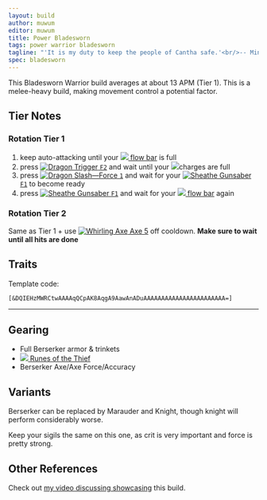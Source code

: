 ```yaml
---
layout: build
author: muwum
editor: muwum
title: Power Bladesworn
tags: power warrior bladesworn
tagline: "'It is my duty to keep the people of Cantha safe.'<br/>-- Minister Li"
spec: bladesworn
---
```


This Bladesworn Warrior build averages at about 13 APM (Tier 1). This is a melee-heavy build, making movement control a potential factor.

## Tier Notes

### Rotation Tier 1
1. keep auto-attacking until your [![](https://wiki.guildwars2.com/images/thumb/c/c4/Heat.png/20px-Heat.png) flow bar](https://wiki.guildwars2.com/wiki/Flow) is full
2. press [![Dragon Trigger](https://wiki.guildwars2.com/images/thumb/b/b1/Dragon_Trigger.png/33px-Dragon_Trigger.png) `F2`](https://wiki.guildwars2.com/wiki/Dragon_Trigger) and wait until your ![](https://wiki.guildwars2.com/images/thumb/9/98/Gunsaber_Cartridge_%28uncharged%29.png/12px-Gunsaber_Cartridge_%28uncharged%29.png)charges are full
3. press [![Dragon Slash—Force](https://wiki.guildwars2.com/images/thumb/b/b5/Dragon_Slash%E2%80%94Force.png/33px-Dragon_Slash%E2%80%94Force.png) `1`](https://wiki.guildwars2.com/wiki/Dragon_Slash%E2%80%94Force) and wait for your [![Sheathe Gunsaber](https://wiki.guildwars2.com/images/thumb/8/87/Sheathe_Gunsaber.png/33px-Sheathe_Gunsaber.png) `F1`](https://wiki.guildwars2.com/wiki/Sheathe_Gunsaber) to become ready
4. press [![Sheathe Gunsaber](https://wiki.guildwars2.com/images/thumb/8/87/Sheathe_Gunsaber.png/33px-Sheathe_Gunsaber.png) `F1`](https://wiki.guildwars2.com/wiki/Sheathe_Gunsaber) and wait for your [![](https://wiki.guildwars2.com/images/thumb/c/c4/Heat.png/20px-Heat.png) flow bar](https://wiki.guildwars2.com/wiki/Flow) again

### Rotation Tier 2
Same as Tier 1 + use [![Whirling Axe](https://wiki.guildwars2.com/images/thumb/e/ec/Whirling_Axe.png/33px-Whirling_Axe.png) Axe 5](https://wiki.guildwars2.com/wiki/Whirling_Axe) off cooldown. **Make sure to wait until all hits are done**

## Traits

Template code:

`[&DQIEHzMWRCtwAAAAqQCpAK8AqgA9AawAnADuAAAAAAAAAAAAAAAAAAAAAAA=]`

---

<div
  data-armory-embed='skills'
  data-armory-ids='14389,14404,14410,14479,14355'
>
</div>
<div
  data-armory-embed='specializations'
  data-armory-ids='4,51,68'
  data-armory-4-traits='1444,1449,1437'
  data-armory-51-traits='1413,1484,1369'
  data-armory-68-traits='2225,2302,2239'
>
</div>
<script async src='https://unpkg.com/armory-embeds@^0.x.x/armory-embeds.js'></script>

## Gearing

- Full Berserker armor & trinkets
- [![](https://wiki.guildwars2.com/images/thumb/9/96/Superior_Rune_of_the_Thief.png/27px-Superior_Rune_of_the_Thief.png) Runes of the Thief](https://wiki.guildwars2.com/wiki/Superior_Rune_of_the_Thief)
- Berserker Axe/Axe Force/Accuracy

## Variants

Berserker can be replaced by Marauder and Knight, though knight will perform considerably worse.

Keep your sigils the same on this one, as crit is very important and force is pretty strong.

## Other References

Check out [my video discussing showcasing](https://www.youtube.com/watch?v=AaPuiW0ulGM) this build.


